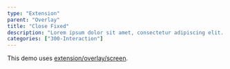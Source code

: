 ```yaml
---
type: "Extension"
parent: "Overlay"
title: "Close Fixed"
description: "Lorem ipsum dolor sit amet, consectetur adipiscing elit. Nunc tempus laoreet leo sit amet iaculis."
categories: ["300-Interaction"]
---
```


This demo uses [extension/overlay/screen](/extension/overlay/screen).

<demo>
  <demovanilla src="inline/extension/overlay/close-fixed">
  </demovanilla>
</demo>
